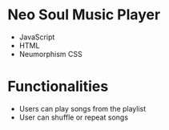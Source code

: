 # Neo Soul Music Player
- JavaScript
- HTML
- Neumorphism CSS

# Functionalities
- Users can play songs from the playlist
- User can shuffle or repeat songs


